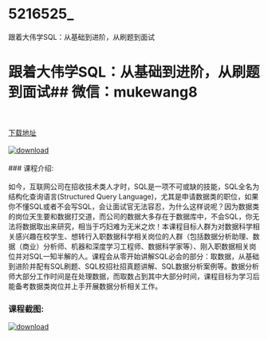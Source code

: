 # 5216525_
跟着大伟学SQL：从基础到进阶，从刷题到面试
# 跟着大伟学SQL：从基础到进阶，从刷题到面试## 微信：mukewang8
<br/></br>[下载地址](http://www.36tz.cn/article/5216525 "下载地址")
<br/></br>[![download](http://36tz.cn/muke_img/2020_11_1-123-300x183.png "下载地址")](http://www.36tz.cn/article/5216525 "下载地址")
<br/></br>### 课程介绍:<br/></br>如今，互联网公司在招收技术类人才时，SQL是一项不可或缺的技能，SQL全名为结构化查询语言(Structured Query Language)，尤其是申请数据类的职位，如果你不懂SQL或者不会写SQL，会让面试官无法容忍，为什么这样说呢？因为数据类的岗位天生要和数据打交道，而公司的数据大多存在于数据库中，不会SQL，你无法将数据取出来研究，相当于巧妇难为无米之炊！本课程目标人群为对数据科学相关感兴趣在校学生、想转行入职数据科学相关岗位的人群（包括数据分析助理、数据（商业）分析师、机器和深度学习工程师、数据科学家等）、刚入职数据相关岗位并对SQL一知半解的人。课程会从零开始讲解SQL必会的部分：取数据，从基础到进阶并配有SQL刷题、SQL校招社招真题讲解、SQL数据分析案例等。数据分析师大部分工作时间是在处理数据，而取数占到其中大部分时间，课程目标为学习后能备考数据类岗位并上手开展数据分析相关工作。

### 课程截图:
[![download](http://36tz.cn/muke_img/2020_11_2-141.png "下载地址")](http://www.36tz.cn/article/5216525 "下载地址")
